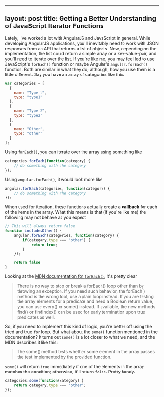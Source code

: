 
---
layout: post
title: Getting a Better Understanding of JavaScript Iterator Functions
---

Lately, I've worked a lot with AngularJS and JavaScript in general. While developing AngularJS applications, you'll inevitably need to work with JSON responses from an API that returns a list of objects. Now, depending on the implementation, the list could return a simple array or a key-value-pair, and you'll need to iterate over the list. If you're like me, you may feel led to use JavaScript's `forEach()` function or maybe Angular's `angular.forEach()` function. Both are similar in what they do; although, how you use them is a little different. Say you have an array of categories like this:

```javascript
var categories = [
  {
    name: "Type 1",
    type: "type1"
  },
  {
    name: "Type 2",
    type: "type2"
  },
  {
    name: "Other",
    type: "other"
  }
];
```
Using `forEach()`, you can iterate over the array using something like 
```javascript
categories.forEach(function(category) { 
    // do something with the category 
});
```
Using `angular.forEach()`, it would look more like
```javascript
angular.forEach(categories, function(category) {
	// do something with the category
});
```

When used for iteration, these functions actually create a **callback** for each of the items in the
array. What this means is that (if you're like me) the following may not behave as you expect

```javascript
// This will always return false
function includesOther() {
	angular.forEach(categories, function(category) {
		if(category.type === "other") {
			return true;
		}
	});

	return false;
}
```
Looking at the [MDN documentation for `forEach()`](https://developer.mozilla.org/en-US/docs/Web/JavaScript/Reference/Global_Objects/Array/forEach?v=example), it's pretty clear

> There is no way to stop or break a forEach() loop other than by throwing an exception. If you need such behavior, the forEach() method is the wrong tool, use a plain loop instead. If you are testing the array elements for a predicate and need a Boolean return value, you can use every() or some() instead. If available, the new methods find() or findIndex() can be used for early termination upon true predicates as well.

So, if you need to implement this kind of logic, you're better off using the tried and true `for` loop. But what about the `some()` function mentioned in the documentation? It turns out `some()` is a lot closer to what we need, and the MDN describes it like this:

> The some() method tests whether some element in the array passes the test implemented by the provided function.

`some()` will return `true` immediately if one of the elements in the array matches the condition;
otherwise, it'll return `false`. Pretty handy.

```javascript 
categories.some(function(category) {
	return category.type === 'other';
});
```
